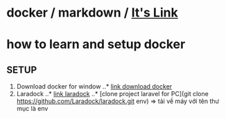 # docker / markdown / [It's Link](https://github.com/adam-p/markdown-here/wiki/Markdown-Cheatsheet#headers)
# how to learn and setup docker
## SETUP
1. Download docker for window 
..* [link download docker](https://docs.docker.com/docker-for-windows/install/)
2. Laradock 
..* [link laradock](https://laradock.io/)
..* [clone project laravel for PC](git clone https://github.com/Laradock/laradock.git env) 
=> tải về máy với tên thư mục là env
